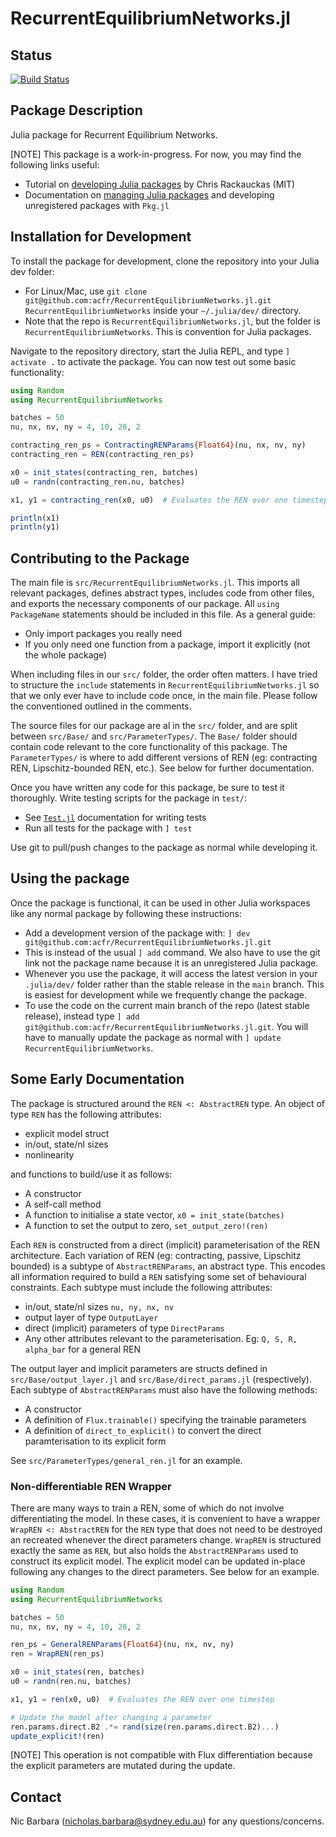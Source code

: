# RecurrentEquilibriumNetworks.jl

## Status
[![Build Status](https://github.com/nic-barbara/RecurrentEquilibriumNetworks.jl/actions/workflows/CI.yml/badge.svg?branch=main)](https://github.com/nic-barbara/RecurrentEquilibriumNetworks.jl/actions/workflows/CI.yml?query=branch%3Amain)

## Package Description

Julia package for Recurrent Equilibrium Networks.

[NOTE] This package is a work-in-progress. For now, you may find the following links useful:
- Tutorial on [developing Julia packages](https://julialang.org/contribute/developing_package/) by Chris Rackauckas (MIT)
- Documentation on [managing Julia packages](https://pkgdocs.julialang.org/v1/managing-packages/) and developing unregistered packages with `Pkg.jl`


## Installation for Development

To install the package for development, clone the repository into your Julia dev folder:
- For Linux/Mac, use `git clone git@github.com:acfr/RecurrentEquilibriumNetworks.jl.git RecurrentEquilibriumNetworks` inside your `~/.julia/dev/` directory.
- Note that the repo is `RecurrentEquilibriumNetworks.jl`, but the folder is `RecurrentEquilibriumNetworks`. This is convention for Julia packages.

Navigate to the repository directory, start the Julia REPL, and type `] activate .` to activate the package. You can now test out some basic functionality:

```julia
using Random
using RecurrentEquilibriumNetworks

batches = 50
nu, nx, nv, ny = 4, 10, 20, 2

contracting_ren_ps = ContractingRENParams{Float64}(nu, nx, nv, ny)
contracting_ren = REN(contracting_ren_ps)

x0 = init_states(contracting_ren, batches)
u0 = randn(contracting_ren.nu, batches)

x1, y1 = contracting_ren(x0, u0)  # Evaluates the REN over one timestep

println(x1)
println(y1)
```


## Contributing to the Package

The main file is `src/RecurrentEquilibriumNetworks.jl`. This imports all relevant packages, defines abstract types, includes code from other files, and exports the necessary components of our package. All `using PackageName` statements should be included in this file. As a general guide:
- Only import packages you really need
- If you only need one function from a package, import it explicitly (not the whole package)

When including files in our `src/` folder, the order often matters. I have tried to structure the `include` statements in `RecurrentEquilibriumNetworks.jl` so that we only ever have to include code once, in the main file. Please follow the conventioned outlined in the comments.

The source files for our package are al in the `src/` folder, and are split between `src/Base/` and `src/ParameterTypes/`. The `Base/` folder should contain code relevant to the core functionality of this package. The `ParameterTypes/` is where to add different versions of REN (eg: contracting REN, Lipschitz-bounded REN, etc.). See below for further documentation.

Once you have written any code for this package, be sure to test it thoroughly. Write testing scripts for the package in `test/`:
- See [`Test.jl`](https://docs.julialang.org/en/v1/stdlib/Test/) documentation for writing tests
- Run all tests for the package with `] test`

Use git to pull/push changes to the package as normal while developing it.


## Using the package

Once the package is functional, it can be used in other Julia workspaces like any normal package by following these instructions:

- Add a development version of the package with: `] dev git@github.com:acfr/RecurrentEquilibriumNetworks.jl.git`
- This is instead of the usual `] add` command. We also have to use the git link not the package name because it is an unregistered Julia package.
- Whenever you use the package, it will access the latest version in your `.julia/dev/` folder rather than the stable release in the `main` branch. This is easiest for development while we frequently change the package.
- To use the code on the current main branch of the repo (latest stable release), instead type `] add git@github.com:acfr/RecurrentEquilibriumNetworks.jl.git`. You will have to manually update the package as normal with `] update RecurrentEquilibriumNetworks`.


## Some Early Documentation
The package is structured around the `REN <: AbstractREN` type. An object of type `REN` has the following attributes:
- explicit model struct
- in/out, state/nl sizes
- nonlinearity

and functions to build/use it as follows:
- A constructor
- A self-call method
- A function to initialise a state vector, `x0 = init_state(batches)`
- A function to set the output to zero, `set_output_zero!(ren)`

Each `REN` is constructed from a direct (implicit) parameterisation of the REN architecture. Each variation of REN (eg: contracting, passive, Lipschitz bounded) is a subtype of `AbstractRENParams`, an abstract type. This encodes all information required to build a `REN` satisfying some set of behavioural constraints. Each subtype must include the following attributes:
- in/out, state/nl sizes `nu, ny, nx, nv`
- output layer of type `OutputLayer`
- direct (implicit) parameters of type `DirectParams`
- Any other attributes relevant to the parameterisation. Eg: `Q, S, R, alpha_bar` for a general REN

The output layer and implicit parameters are structs defined in `src/Base/output_layer.jl` and `src/Base/direct_params.jl` (respectively). Each subtype of `AbstractRENParams` must also have the following methods:
- A constructor
- A definition of `Flux.trainable()` specifying the trainable parameters
- A definition of `direct_to_explicit()` to convert the direct paramterisation to its explicit form

See `src/ParameterTypes/general_ren.jl` for an example.


### Non-differentiable REN Wrapper

There are many ways to train a REN, some of which do not involve differentiating the model. In these cases, it is convenient to have a wrapper `WrapREN <: AbstractREN` for the `REN` type that does not need to be destroyed an recreated whenever the direct parameters change. `WrapREN` is structured exactly the same as `REN`, but also holds the `AbstractRENParams` used to construct its explicit model. The explicit model can be updated in-place following any changes to the direct parameters. See below for an example.

```julia
using Random
using RecurrentEquilibriumNetworks

batches = 50
nu, nx, nv, ny = 4, 10, 20, 2

ren_ps = GeneralRENParams{Float64}(nu, nx, nv, ny)
ren = WrapREN(ren_ps)

x0 = init_states(ren, batches)
u0 = randn(ren.nu, batches)

x1, y1 = ren(x0, u0)  # Evaluates the REN over one timestep

# Update the model after changing a parameter
ren.params.direct.B2 .*= rand(size(ren.params.direct.B2)...)
update_explicit!(ren)
```
[NOTE] This operation is not compatible with Flux differentiation because the explicit parameters are mutated during the update.

## Contact
Nic Barbara (nicholas.barbara@sydney.edu.au) for any questions/concerns.
